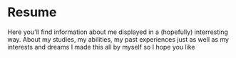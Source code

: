# Resume
Here you'll find information about me displayed in a (hopefully) interresting way.
About my studies, my abilities, my past experiences just as well as my interests and dreams
I made this all by myself so I hope you like
